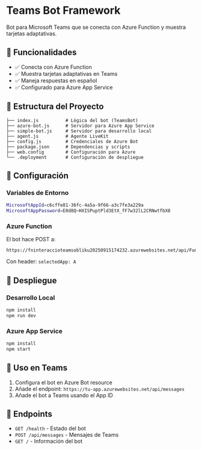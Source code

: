 # Teams Bot Framework

Bot para Microsoft Teams que se conecta con Azure Function y muestra tarjetas adaptativas.

## 🚀 Funcionalidades

- ✅ Conecta con Azure Function
- ✅ Muestra tarjetas adaptativas en Teams
- ✅ Maneja respuestas en español
- ✅ Configurado para Azure App Service

## 📁 Estructura del Proyecto

```
├── index.js          # Lógica del bot (TeamsBot)
├── azure-bot.js      # Servidor para Azure App Service
├── simple-bot.js     # Servidor para desarrollo local
├── agent.js          # Agente LiveKit
├── config.js         # Credenciales de Azure Bot
├── package.json      # Dependencias y scripts
├── web.config        # Configuración para Azure
└── .deployment       # Configuración de despliegue
```

## 🔧 Configuración

### Variables de Entorno

```bash
MicrosoftAppId=c6cffe81-36fc-4a5a-9f66-a3c7fe3a229a
MicrosoftAppPassword=E0d8Q~HXISPuptPld3EtX_fF7w32lL2CRNwtfbX8
```

### Azure Function

El bot hace POST a:
```
https://fninteraccioteamsobliku20250915174232.azurewebsites.net/api/Function1
```

Con header: `selectedApp: A`

## 🚀 Despliegue

### Desarrollo Local
```bash
npm install
npm run dev
```

### Azure App Service
```bash
npm install
npm start
```

## 📱 Uso en Teams

1. Configura el bot en Azure Bot resource
2. Añade el endpoint: `https://tu-app.azurewebsites.net/api/messages`
3. Añade el bot a Teams usando el App ID

## 🔗 Endpoints

- `GET /health` - Estado del bot
- `POST /api/messages` - Mensajes de Teams
- `GET /` - Información del bot
